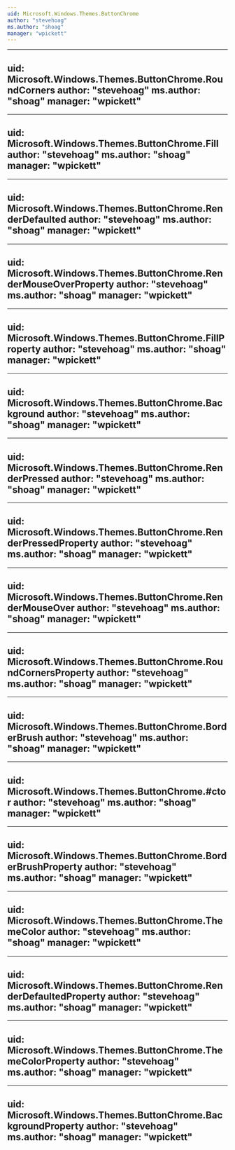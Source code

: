 ```yaml
---
uid: Microsoft.Windows.Themes.ButtonChrome
author: "stevehoag"
ms.author: "shoag"
manager: "wpickett"
---
```


---
uid: Microsoft.Windows.Themes.ButtonChrome.RoundCorners
author: "stevehoag"
ms.author: "shoag"
manager: "wpickett"
---

---
uid: Microsoft.Windows.Themes.ButtonChrome.Fill
author: "stevehoag"
ms.author: "shoag"
manager: "wpickett"
---

---
uid: Microsoft.Windows.Themes.ButtonChrome.RenderDefaulted
author: "stevehoag"
ms.author: "shoag"
manager: "wpickett"
---

---
uid: Microsoft.Windows.Themes.ButtonChrome.RenderMouseOverProperty
author: "stevehoag"
ms.author: "shoag"
manager: "wpickett"
---

---
uid: Microsoft.Windows.Themes.ButtonChrome.FillProperty
author: "stevehoag"
ms.author: "shoag"
manager: "wpickett"
---

---
uid: Microsoft.Windows.Themes.ButtonChrome.Background
author: "stevehoag"
ms.author: "shoag"
manager: "wpickett"
---

---
uid: Microsoft.Windows.Themes.ButtonChrome.RenderPressed
author: "stevehoag"
ms.author: "shoag"
manager: "wpickett"
---

---
uid: Microsoft.Windows.Themes.ButtonChrome.RenderPressedProperty
author: "stevehoag"
ms.author: "shoag"
manager: "wpickett"
---

---
uid: Microsoft.Windows.Themes.ButtonChrome.RenderMouseOver
author: "stevehoag"
ms.author: "shoag"
manager: "wpickett"
---

---
uid: Microsoft.Windows.Themes.ButtonChrome.RoundCornersProperty
author: "stevehoag"
ms.author: "shoag"
manager: "wpickett"
---

---
uid: Microsoft.Windows.Themes.ButtonChrome.BorderBrush
author: "stevehoag"
ms.author: "shoag"
manager: "wpickett"
---

---
uid: Microsoft.Windows.Themes.ButtonChrome.#ctor
author: "stevehoag"
ms.author: "shoag"
manager: "wpickett"
---

---
uid: Microsoft.Windows.Themes.ButtonChrome.BorderBrushProperty
author: "stevehoag"
ms.author: "shoag"
manager: "wpickett"
---

---
uid: Microsoft.Windows.Themes.ButtonChrome.ThemeColor
author: "stevehoag"
ms.author: "shoag"
manager: "wpickett"
---

---
uid: Microsoft.Windows.Themes.ButtonChrome.RenderDefaultedProperty
author: "stevehoag"
ms.author: "shoag"
manager: "wpickett"
---

---
uid: Microsoft.Windows.Themes.ButtonChrome.ThemeColorProperty
author: "stevehoag"
ms.author: "shoag"
manager: "wpickett"
---

---
uid: Microsoft.Windows.Themes.ButtonChrome.BackgroundProperty
author: "stevehoag"
ms.author: "shoag"
manager: "wpickett"
---
